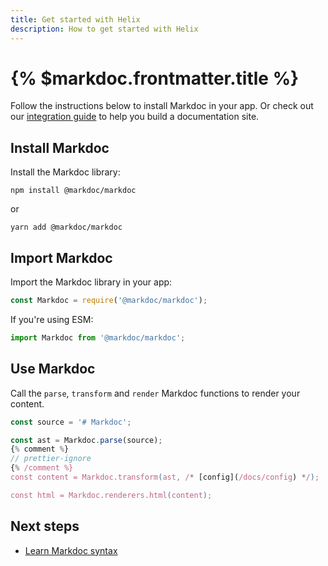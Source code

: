 ```yaml
---
title: Get started with Helix
description: How to get started with Helix
---
```


# {% $markdoc.frontmatter.title %}

Follow the instructions below to install Markdoc in your app. Or check out our [integration guide](/docs/nextjs) to help you build a documentation site. 

## Install Markdoc

Install the Markdoc library:

```shell
npm install @markdoc/markdoc
```

or

```shell
yarn add @markdoc/markdoc
```

## Import Markdoc

Import the Markdoc library in your app:

```js
const Markdoc = require('@markdoc/markdoc');
```

If you're using ESM:

```js
import Markdoc from '@markdoc/markdoc';
```

## Use Markdoc

Call the `parse`, `transform` and `render` Markdoc functions to render your content.

```js
const source = '# Markdoc';

const ast = Markdoc.parse(source);
{% comment %}
// prettier-ignore
{% /comment %}
const content = Markdoc.transform(ast, /* [config](/docs/config) */);

const html = Markdoc.renderers.html(content);
```

## Next steps

- [Learn Markdoc syntax](/docs/syntax)
